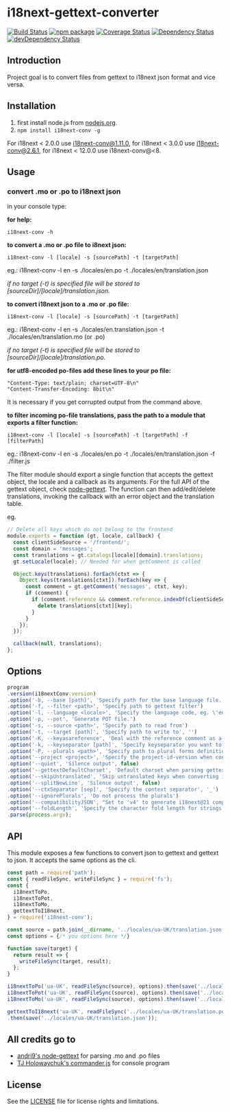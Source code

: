 # i18next-gettext-converter

[![Build Status][build-badge]][build]
[![npm package][npm-badge]][npm]
[![Coverage Status][coveralls-badge]][coveralls]
[![Dependency Status][dependency-status-badge]][dependency-status]
[![devDependency Status][dev-dependency-status-badge]][dev-dependency-status]

## Introduction

Project goal is to convert files from gettext to i18next json format and vice versa.

## Installation

1. first install node.js from [nodejs.org](http://nodejs.org/).
2. `npm install i18next-conv -g`

For i18next < 2.0.0 use i18next-conv@1.11.0, for i18next < 3.0.0 use i18next-conv@2.6.1, for i18next < 12.0.0 use i18next-conv@<8.

## Usage

### convert .mo or .po to i18next json

in your console type:


__for help:__

````
i18next-conv -h
````

__to convert a .mo or .po file to i8next json:__

````
i18next-conv -l [locale] -s [sourcePath] -t [targetPath]
````

eg.: i18next-conv -l en -s ./locales/en.po -t ./locales/en/translation.json


_if no target (-t) is specified file will be stored to [sourceDir]/[locale]/translation.json._

__to convert i18next json to a .mo or .po file:__

````
i18next-conv -l [locale] -s [sourcePath] -t [targetPath]
````

eg.: i18next-conv -l en -s ./locales/en.translation.json -t ./locales/en/translation.mo (or .po)

_if no target (-t) is specified file will be stored to [sourceDir]/[locale]/translation.po._


__for utf8-encoded po-files add these lines to your po file:__

````
"Content-Type: text/plain; charset=UTF-8\n"
"Content-Transfer-Encoding: 8bit\n"
````

It is necessary if you get corrupted output from the command above.

__to filter incoming po-file translations, pass the path to a module that exports a filter function:__

````
i18next-conv -l [locale] -s [sourcePath] -t [targetPath] -f [filterPath]
````

eg.: i18next-conv -l en -s ./locales/en.po -t ./locales/en/translation.json -f ./filter.js

The filter module should export a single function that accepts the gettext object, the locale and a callback
as its arguments. For the full API of the gettext object, check [node-gettext](https://github.com/alexanderwallin/node-gettext).
The function can then add/edit/delete translations, invoking the callback with an error object and the
translation table.

eg.

```javascript
// Delete all keys which do not belong to the frontend
module.exports = function (gt, locale, callback) {
  const clientSideSource = '/frontend/';
  const domain = 'messages';
  const translations = gt.catalogs[locale][domain].translations;
  gt.setLocale(locale); // Needed for when getComment is called

  Object.keys(translations).forEach(ctxt => {
    Object.keys(translations[ctxt]).forEach(key => {
      const comment = gt.getComment('messages', ctxt, key);
      if (comment) {
        if (comment.reference && comment.reference.indexOf(clientSideSource) === -1) {
          delete translations[ctxt][key];
        }
      }
    });
  });

  callback(null, translations);
};
```

## Options

```js
program
.version(i18nextConv.version)
.option('-b, --base [path]', 'Specify path for the base language file. only take effect with -K option', '')
.option('-f, --filter <path>', 'Specify path to gettext filter')
.option('-l, --language <locale>', 'Specify the language code, eg. \'en\'')
.option('-p, --pot', 'Generate POT file.')
.option('-s, --source <path>', 'Specify path to read from')
.option('-t, --target [path]', 'Specify path to write to', '')
.option('-K, --keyasareference', 'Deal with the reference comment as a key', false)
.option('-k, --keyseparator [path]', 'Specify keyseparator you want to use, defaults to ##', '##')
.option('-P, --plurals <path>', 'Specify path to plural forms definitions')
.option('--project <project>', 'Specify the project-id-version when converting json to gettext')
.option('--quiet', 'Silence output', false)
.option('--gettextDefaultCharset', 'Default charset when parsing gettext files with gettext-parser', 'UTF-8')
.option('--skipUntranslated', 'Skip untranslated keys when converting into json', false)
.option('--splitNewLine', 'Silence output', false)
.option('--ctxSeparator [sep]', 'Specify the context separator', '_')
.option('--ignorePlurals', 'Do not process the plurals')
.option('--compatibilityJSON', "Set to 'v4' to generate i18next@21 compatible json files")
.option('--foldLength', 'Specify the character fold length for strings', 76)
.parse(process.argv);
```

## API

This module exposes a few functions to convert json to gettext and gettext to json. It accepts the same options as the cli.

```js
const path = require('path');
const { readFileSync, writeFileSync } = require('fs');
const {
  i18nextToPo,
  i18nextToPot,
  i18nextToMo,
  gettextToI18next,
} = require('i18next-conv');

const source = path.join(__dirname, '../locales/ua-UK/translation.json');
const options = {/* you options here */}

function save(target) {
  return result => {
    writeFileSync(target, result);
  };
}

i18nextToPo('ua-UK', readFileSync(source), options).then(save('../locales/ua-UK/translation.po'));
i18nextToPot('ua-UK', readFileSync(source), options).then(save('../locales/ua-UK/translation.pot'));
i18nextToMo('ua-UK', readFileSync(source), options).then(save('../locales/ua-UK/translation.mo'));

gettextToI18next('ua-UK', readFileSync('../locales/ua-UK/translation.po'), options)
.then(save('../locales/ua-UK/translation.json'));

```


## All credits go to

- [andri9's node-gettext](https://github.com/andris9/node-gettext) for parsing .mo and .po files
- [TJ Holowaychuk's commander.js](https://github.com/visionmedia/commander.js/) for console program

## License

See the [LICENSE](LICENSE.md) file for license rights and limitations.

[build-badge]: https://img.shields.io/github/workflow/status/i18next/i18next-gettext-converter/test/master?style=flat-square
[build]: https://github.com/i18next/i18next-gettext-converter/actions

[npm-badge]: https://img.shields.io/npm/v/i18next-conv.svg?style=flat-square
[npm]: https://www.npmjs.org/package/i18next-conv

[coveralls-badge]: https://img.shields.io/coveralls/i18next/i18next-gettext-converter/master.svg?style=flat-square
[coveralls]: https://coveralls.io/r/i18next/i18next-gettext-converter

[dependency-status-badge]: https://david-dm.org/i18next/i18next-gettext-converter.svg?style=flat-square
[dependency-status]: https://david-dm.org/i18next/i18next-gettext-converter

[dev-dependency-status-badge]: https://david-dm.org/i18next/i18next-gettext-converter/dev-status.svg?style=flat-square
[dev-dependency-status]: https://david-dm.org/i18next/i18next-gettext-converter#info=devDependencies
